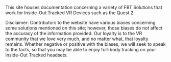 This site houses documentation concerning a variety of FBT Solutions that work for Inside-Out Tracked VR Devices such as the Quest 2.

Disclaimer: Contributors to the website have various biases concerning some solutions mentioned on this site; however, those biases do not affect the accuracy of the information provided. Our loyalty is to the VR community that we love very much, and no matter what, that loyalty remains. Whether negative or positive with the biases, we will seek to speak to the facts, so that you may be able to enjoy full-body tracking on your Inside-Out Tracked headsets.

